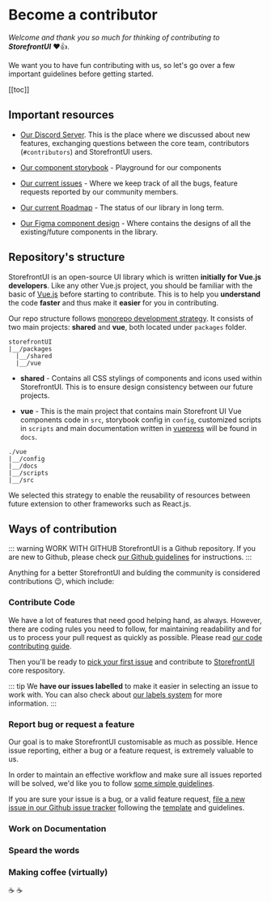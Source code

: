 # Become a contributor

_Welcome and thank you so much for thinking of contributing to **StorefrontUI**_ ❤️👍.

We want you to have fun contributing with us, so let's go over a few important guidelines before getting started.

[[toc]]

## Important resources

* [Our Discord Server](https://discord.gg/GS8hqFS). This is the place where we discussed about new features, exchanging questions between the core team, contributors (`#contributors`) and StorefrontUI users.
* [Our component storybook](http://storefrontui-storybook.netlify.com/) - Playground for our components
* [Our current issues](https://github.com/DivanteLtd/storefront-ui/issues) - Where we keep track of all the bugs, feature requests reported by our community members.
* [Our current Roadmap](https://github.com/DivanteLtd/storefront-ui/projects/1) - The status of our library in long term.

* [Our Figma component design](https://www.figma.com/file/hrwE3VsMBHgdJoS86rVr4W/Desktop-%26-Mobile-Vue-Storefront?node-id=99%3A0) - Where contains the designs of all the existing/future components in the library.

## Repository's structure

StorefrontUI is an open-source UI library which is written **initially for Vue.js developers**. Like any other Vue.js project, you should be familiar with the basic of [Vue.js](https://vuejs.org) before starting to contribute. This is to help you **understand** the code **faster** and thus make it **easier** for you in contributing.

Our repo structure follows [monorepo development strategy](https://www.atlassian.com/git/tutorials/monorepos). It consists of two main projects: **shared** and **vue**, both located under `packages` folder.

```
storefrontUI
|__/packages
  |__/shared
  |__/vue
```
* **shared** - Contains all CSS stylings of components and icons used within StorefrontUI. This is to ensure design consistency between our future projects.

* **vue** - This is the main project that contains main Storefront UI Vue components code in `src`, storybook config in `config`, customized scripts in `scripts` and main documentation written in [vuepress](https://vuepress.vuejs.org) will be found in `docs`.

```
./vue
|__/config
|__/docs
|__/scripts
|__/src
```

We selected this strategy to enable the reusability of resources between future extension to other frameworks such as React.js.

## Ways of contribution

::: warning WORK WITH GITHUB
StorefrontUI is a Github repository. If you are new to Github, please check [our Github guidelines](github-guidelines.md) for instructions.
:::

Anything for a better StorefrontUI and bulding the community is considered contributions :wink:, which include:

### Contribute Code
We have a lot of features that need good helping hand, as always. However, there are coding rules you need to follow, for maintaining readability and for us to process your pull request as quickly as possible. Please read [our code contributing guide](coding-guidelines.md).

Then you'll be ready to [pick your first issue](https://github.com/DivanteLtd/storefront-ui/issues?q=is%3Aopen+is%3Aissue+label%3A%22good+first+issue%22) and contribute to [StorefrontUI](https://github.com/DivanteLtd/storefront-ui) core respository.

::: tip
We **have our issues labelled** to make it easier in selecting an issue to work with. You can also check about [our labels system](github-guidelines#_3-select-a-github-issue) for more information.
:::

### Report bug or request a feature
Our goal is to make StorefrontUI customisable as much as possible. Hence issue reporting, either a bug or a feature request, is extremely valuable to us.

In order to maintain an effective workflow and make sure all issues reported will be solved, we'd like you to follow [some simple guidelines](issue-report-guidelines.md).

If you are sure your issue is a bug, or a valid feature request, [file a new issue in our Github issue tracker](https://github.com/DivanteLtd/storefront-ui/issues/new) following the [template](issue-report-guidelines#issue-template) and guidelines.


### Work on Documentation

### Speard the words

### Making coffee (virtually)
☕ ☕

